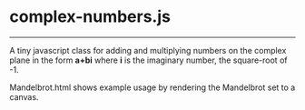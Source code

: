 # complex-numbers.js

---

A tiny javascript class for adding and multiplying numbers on the complex plane in the form **a+bi** where **i** is the imaginary number, the square-root of -1.

Mandelbrot.html shows example usage by rendering the Mandelbrot set to a canvas.
